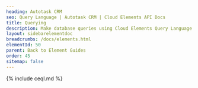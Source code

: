 ```yaml
---
heading: Autotask CRM
seo: Query Language | Autotask CRM | Cloud Elements API Docs
title: Querying
description: Make database queries using Cloud Elements Query Language.
layout: sidebarelementdoc
breadcrumbs: /docs/elements.html
elementId: 50
parent: Back to Element Guides
order: 45
sitemap: false
---
```


{% include ceql.md %}
